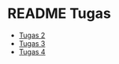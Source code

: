 # README Tugas

- [Tugas 2](readmes/tugas-2/README.md)
- [Tugas 3](readmes/tugas-3/README.md)
- [Tugas 4](readmes/tugas-4/README.md)

